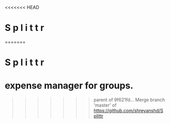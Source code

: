 <<<<<<< HEAD
# S p l i t t r
=======
# S p l i t t r
# expense manager for groups.

>>>>>>> parent of 9f621fd... Merge branch 'master' of https://github.com/shreyanshd/Splittr
